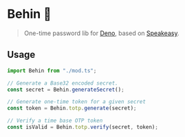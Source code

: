# Behin 🦕

> One-time password lib for [Deno](http://deno.land), based on [Speakeasy](https://www.npmjs.com/package/speakeasy).

## Usage
```typescript
import Behin from "./mod.ts";

// Generate a Base32 encoded secret.
const secret = Behin.generateSecret();

// Generate one-time token for a given secret
const token = Behin.totp.generate(secret);

// Verify a time base OTP token
const isValid = Behin.totp.verify(secret, token);
```

<!-- ## API

### totp

### hotp

### Generating a base32 secret -->